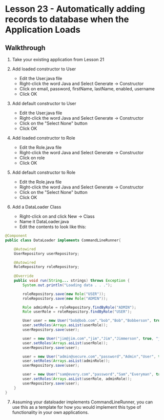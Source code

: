 # Lesson 23 - Automatically adding records to database when the Application Loads
## Walkthrough

1. Take your existing application from Lesson 21

2. Add loaded constructor to User
    * Edit the User.java file
    * Right-click the word Java and Select Generate -> Constructor
    * Click on email, password, firstName, lastName, enabled, username
    * Click OK
    
3. Add default constructor to User
    * Edit the User.java file
    * Right-click the word Java and Select Generate -> Constructor
    * Click on the "Select None" button
    * Click OK
 
4. Add loaded constructor to Role
    * Edit the Role.java file
    * Right-click the word Java and Select Generate -> Constructor
    * Click on role
    * Click OK
    
5. Add default constructor to Role
    * Edit the Role.java file
    * Right-click the word Java and Select Generate -> Constructor
    * Click on the "Select None" button
    * Click OK

6. Add a DataLoader Class
    * Right-click on  and click New -> Class
    * Name it DataLoader.java
    * Edit the contents to look like this:
```java
@Component
public class DataLoader implements CommandLineRunner{

    @Autowired
    UserRepository userRepository;

    @Autowired
    RoleRepository roleRepository;
    
    @Override
    public void run(String... strings) throws Exception {
        System.out.println("Loading data . . .");

        roleRepository.save(new Role("USER"));
        roleRepository.save(new Role("ADMIN"));

        Role adminRole = roleRepository.findByRole("ADMIN");
        Role userRole = roleRepository.findByRole("USER");

        User user = new User("bob@bob.com","bob","Bob","Bobberson", true, "bob");
        user.setRoles(Arrays.asList(userRole));
        userRepository.save(user);

        user = new User("jim@jim.com","jim","Jim","Jimmerson", true, "jim");
        user.setRoles(Arrays.asList(userRole));
        userRepository.save(user);

        user = new User("admin@secure.com","password","Admin","User", true, "admin");
        user.setRoles(Arrays.asList(adminRole));
        userRepository.save(user);

        user = new User("sam@every.com","password","Sam","Everyman", true, "everyman");
        user.setRoles(Arrays.asList(userRole, adminRole));
        userRepository.save(user);
    }
}

```

7. Assuming your dataloader implements CommandLineRunner, you can use this as a template for 
how you would implement this type of functionality in your own applications.
